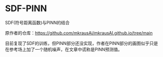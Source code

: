 # SDF-PINN
SDF(符号距离函数)与PINN的结合

原作者的仓库：https://github.com/mkrausAi/mkrausAI.github.io/tree/main

目前复现了SDF的训练，但PINN部分还没实现，作者在PINN部分的画图似乎只是在参考场上加了一个随机噪声，在文章中谎称是PINN预测值。
